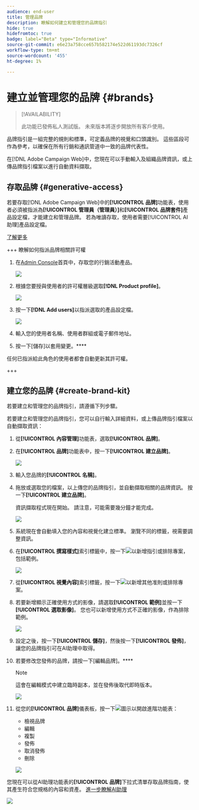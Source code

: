 ```yaml
---
audience: end-user
title: 管理品牌
description: 瞭解如何建立和管理您的品牌指引
hide: true
hidefromtoc: true
badge: label="Beta" type="Informative"
source-git-commit: e6e23a758cce657b582174e522d61193dc7326cf
workflow-type: tm+mt
source-wordcount: '455'
ht-degree: 1%

---
```


# 建立並管理您的品牌 {#brands}

>[!AVAILABILITY]
>
>此功能已發佈私人測試版。 未來版本將逐步開放所有客戶使用。

品牌指引是一組完整的規則和標準，可定義品牌的視覺和口頭識別。 這些區段可作為參考，以確保在所有行銷和通訊管道中一致的品牌代表性。

在[!DNL Adobe Campaign Web]中，您現在可以手動輸入及組織品牌資訊，或上傳品牌指引檔案以進行自動資料擷取。

## 存取品牌 {#generative-access}

若要存取[!DNL Adobe Campaign Web]中的&#x200B;**[!UICONTROL 品牌]**&#x200B;功能表，使用者必須被指派為&#x200B;**[!UICONTROL 管理員（管理員）]**&#x200B;和&#x200B;**[!UICONTROL 品牌套件]**&#x200B;產品設定檔，才能建立和管理品牌。 若為唯讀存取，使用者需要[!UICONTROL AI助理]產品設定檔。

[了解更多](https://experienceleague.adobe.com/en/docs/campaign/campaign-v8/admin/permissions/manage-permissions)

+++  瞭解如何指派品牌相關許可權

1. 在[Admin Console](https://adminconsole.adobe.com/enterprise)首頁中，存取您的行銷活動產品。

   ![](assets/brands_admin_1.png)

1. 根據您要授與使用者的許可權層級選取&#x200B;**[!DNL Product profile]**。

   ![](assets/brands_admin_2.png)

1. 按一下&#x200B;**[!DNL Add users]**&#x200B;以指派選取的產品設定檔。

   ![](assets/brands_admin_3.png)

1. 輸入您的使用者名稱、使用者群組或電子郵件地址。

1. 按一下[儲存]以套用變更。****

任何已指派給此角色的使用者都會自動更新其許可權。

+++

## 建立您的品牌 {#create-brand-kit}

若要建立和管理您的品牌指引，請遵循下列步驟。

若要建立和管理您的品牌指引，您可以自行輸入詳細資料，或上傳品牌指引檔案以自動擷取資訊：


1. 從&#x200B;**[!UICONTROL 內容管理]**&#x200B;功能表，選取&#x200B;**[!UICONTROL 品牌]**。

1. 在&#x200B;**[!UICONTROL 品牌]**&#x200B;功能表中，按一下&#x200B;**[!UICONTROL 建立品牌]**。

   ![](assets/brands_1.png)

1. 輸入您品牌的&#x200B;**[!UICONTROL 名稱]**。

1. 拖放或選取您的檔案，以上傳您的品牌指引，並自動擷取相關的品牌資訊。 按一下&#x200B;**[!UICONTROL 建立品牌]**。

   資訊擷取程式現在開始。 請注意，可能需要幾分鐘才能完成。

   ![](assets/brands_7.png)

1. 系統現在會自動填入您的內容和視覺化建立標準。 瀏覽不同的標籤，視需要調整資訊。

1. 在&#x200B;**[!UICONTROL 撰寫樣式]**&#x200B;索引標籤中，按一下![](assets/do-not-localize/Smock_Add_18_N.svg)以新增指引或排除專案，包括範例。

   ![](assets/brands_2.png)

1. 從&#x200B;**[!UICONTROL 視覺內容]**&#x200B;索引標籤，按一下![](assets/do-not-localize/Smock_Add_18_N.svg)以新增其他准則或排除專案。

1. 若要新增顯示正確使用方式的影像，請選取&#x200B;**[!UICONTROL 範例]**&#x200B;並按一下&#x200B;**[!UICONTROL 選取影像]**。 您也可以新增使用方式不正確的影像，作為排除範例。

   ![](assets/brands_3.png)

1. 設定之後，按一下&#x200B;**[!UICONTROL 儲存]**，然後按一下&#x200B;**[!UICONTROL 發佈]**，讓您的品牌指引可在AI助理中取得。

1. 若要修改您發佈的品牌，請按一下[編輯品牌]。****

   >[!NOTE]
   >
   >這會在編輯模式中建立臨時副本，並在發佈後取代即時版本。

   ![](assets/brands_4.png)

1. 從您的&#x200B;**[!UICONTROL 品牌]**&#x200B;儀表板，按一下![](assets/do-not-localize/Smock_More_18_N.svg)圖示以開啟進階功能表：

   * 檢視品牌
   * 編輯
   * 複製
   * 發佈
   * 取消發佈
   * 刪除

   ![](assets/brands_5.png)

您現在可以從AI助理功能表的&#x200B;**[!UICONTROL 品牌]**&#x200B;下拉式清單存取品牌指南，使其產生符合您規格的內容和資產。 [進一步瞭解AI助理](gs-generative.md)

![](assets/brands_6.png)
